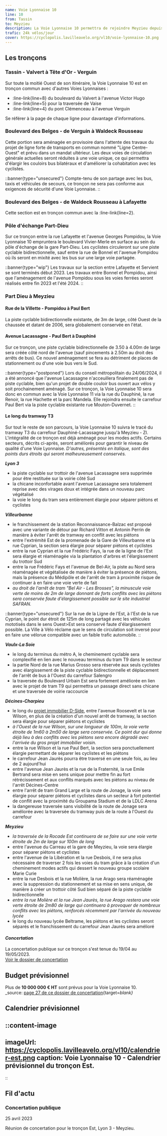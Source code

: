 ```yaml
---
name: Voie Lyonnaise 10
line: 10
from: Tassin
to: Meyzieu
description: La Voie Lyonnaise 10 permettra de rejoindre Meyzieu depuis Tassin en passant par Vaise, Lyon 6, la Part-Dieu, Dauphiné-Lacassagne, Grandclément, La Soie, et Décines-Charpieu. Il s'agira donc d'un itinéraire cyclable qui permettra de traverser la métropole de Lyon dans un axe Est-Ouest sur plus de 20km.
trafic: 24k vélos/jour
cover: https://cyclopolis.lavilleavelo.org/vl10/voie-lyonnaise-10.png
---
```


## Les tronçons

### Tassin - Valvert à Tête d'Or - Verguin
Sur toute la moitié Ouest de son itinéraire, la Voie Lyonnaise 10 est en tronçon commun avec d'autres Voies Lyonnaises :
 - :line-link{line=8} du boulevard du Valvert à l'avenue Victor Hugo
 - :line-link{line=5} pour la traversée de Vaise
 - :line-link{line=4} du pont Clémenceau à l'avenue Verguin

Se référer à la page de chaque ligne pour davantage d'informations.

### Boulevard des Belges - de Verguin à Waldeck Rousseau
Cette portion sera aménagée en provisoire dans l'attente des travaux du projet de ligne forte de transports en commun nommé "Ligne Centre-Ouest" et prévu dans un mandat ultérieur.
Les deux voies de circulation générale actuelles seront réduites à une voie unique, ce qui permettra d'élargir les couloirs bus bilatéraux et d'améliorer la cohabitation avec les cyclistes.

::banner{type="unsecured"}
Compte-tenu de son partage avec les bus, taxis et véhicules de secours, ce tronçon ne sera pas conforme aux exigences de sécurité d'une Voie Lyonnaise.
::

### Boulevard des Belges - de Waldeck Rousseau à Lafayette
Cette section est en tronçon commun avec la :line-link{line=2}.

### Pôle d'échange Part-Dieu
Sur ce tronçon entre la rue Lafayette et l'avenue Georges Pompidou, la Voie Lyonnaise 10 empruntera le boulevard Vivier-Merle en surface au sein du pôle d'échange de la gare Part-Dieu.
Les cyclistes circuleront sur une piste cyclable bidirectionnelle, sauf entre la rue de Bonnel et l'avenue Pompidou où ils seront en mixité avec les bus sur une large voie partagée.

::banner{type="wip"}
Les travaux sur la section entre Lafayette et Servient se sont terminés début 2023.
Les travaux entre Bonnel et Pompidou, ainsi que l'aménagement de l'avenue Pompidou sous les voies ferrées seront réalisés entre fin 2023 et l'été 2024.
::

### Part Dieu à Meyzieu
#### Rue de la Villette - Pompidou à Paul Bert
La piste cyclable bidirectionnelle existante, de 3m de large, côté Ouest de la chaussée et datant de 2006, sera globalement conservée en l'état.

#### Avenue Lacassagne - Paul Bert à Dauphiné
Sur ce tronçon, une piste cyclable bidirectionnelle de 3.50 à 4.00m de large sera créée côté nord de l'avenue (sauf pincements à 2.50m au droit des arrêts de bus). Ce nouvel aménagement se fera au détriment de places de stationnement ou d'une voie bus vers le Sud.

::banner{type="postponed"}
Lors du conseil métropolitain du 24/06/2024, il a été annoncé que l'avenue Lacassagne n'acceuillera finalement pas de piste cyclable, bien qu'un projet de double couloir bus ouvert aux vélos y soit prochainement aménagé. Sur ce tronçon, la Voie Lyonnaise 10 sera donc en commun avec la Voie Lyonnaise 11 via la rue du Dauphiné, la rue Renoir, la rue Hachette et la parc Mandela. Elle rejoindra ensuite le carrefour Paul Bert via la piste cyclable existante rue Mouton-Duvernet.
::

#### Le long du tramway T3
Sur tout le reste de son parcours, la Voie Lyonnaise 10 suivra le tracé du tramway T3 du carrefour Dauphiné-Lacassagne jusqu'à Meyzieu - ZI. L'intégralité de ce tronçon est déjà aménagé pour les modes actifs. Certains secteurs, décrits ci-après, seront améliorés pour garantir le niveau de qualité d'une Voie Lyonnaise. *D'autres, présentés en italique, sont des points durs étroits qui seront malheureusement conservés.*

***Lyon 3***
 - la piste cyclable sur trottoir de l'avenue Lacassagne sera supprimée pour être restituée sur la voirie côté Sud
 - la chicane inconfortable avant l'avenue Lacassagne sera totalement reprise avec des virages doux et intégrée dans un nouveau parc végétalisé
 - la voie le long du tram sera entièrement élargie pour séparer piétons et cyclistes

***Villeurbanne***
 - le franchissement de la station Reconnaissance-Balzac est proposé avec une variante de détour par Richard Vitton et Antonin Perrin de manière à éviter l'arrêt de tramway en conflit avec les piétons
 - entre l'extrémité Est de la promenade de la Gare de Villeurbanne et la rue Cyprian, la section sera élargie pour séparer piétons et cyclistes
 - entre la rue Cyprian et la rue Frédéric Fays, la rue de la ligne de l'Est sera élargie et réaménagée via la plantation d'arbres et l'élargissement du trottoir Sud
 - entre la rue Frédéric Fays et l'avenue de Bel-Air, la piste au Nord sera réaménagée et végétalisée de manière à éviter la présence de piétons, mais la présence du Médipôle et de l'arrêt de tram à proximité risque de continuer à en faire une voie verte de fait
 - *au droit de l'arrêt de tram "Bel Air - Les Brosses", la minuscule voie verte de moins de 2m de large donnant de forts conflits avec les piétons sera conservée faute d'élargissement possible sur le site industriel SAFRAN.*

::banner{type="unsecured"}
Sur la rue de la Ligne de l'Est, à l'Est de la rue Cyprian, le point dur étroit de 125m de long partagé avec les véhicules mototisés dans le sens Ouest>Est sera conservé faute d'élargissement possible. La Ville à Vélo réclame que le sens de circulation soit inversé pour en faire une vélorue compatible avec un faible trafic automobile.
::

***Vaulx-La Soie***
 - le long du terminus du métro A, le cheminement cyclable sera complexifié en lien avec le nouveau terminus du tram T9 dans le secteur
 - la partie Nord de la rue Marius Grosso sera réservée aux seuls cyclistes avec élargissement de la piste cyclable bidirectionnelle et déplacement de l'arrêt de bus à l'Ouest du carrefour Salengro
 - la traversée du Boulevard Urbain Est sera fortement améliorée en lien avec le projet de tram T9 qui permettra un passage direct sans chicane et une traversée de voirie raccourcie

***Décines-Charpieu***
 - le long du [projet immobilier D-Side](https://d-side-decines.com/), entre l'avenue Roosevelt et la rue Wilson, en plus de la création d'un nouvel arrêt de tramway, la section sera élargie pour séparer piétons et cyclistes
 - *à l'Ouest de la rue Wilson, sur une longueur de 100m, la voie verte étroite de 1m60 à 2m50 de large sera conservée. Ce point dur qui donne déjà lieu à des conflits avec les piétons sera encore dégradé avec l'arrivée du gros projet immobilier voisin.*
 - entre la rue Wilson et la rue Paul Bert, la section sera ponctuellement élargie permettant de séparer les cyclistes et les piétons
 - le carrefour Jean Jaurès pourra être traversé en une seule fois, au lieu de 2 aujourd'hui
 - entre l'avenue Jean Jaurès et la rue de la Fraternité, la rue Emile Bertrand sera mise en sens unique pour mettre fin au fort rétrécissement et aux conflits marqués avec les piétons au niveau de l'arrêt Décines-Centre
 - entre l'arrêt de tram Grand Large et la route de Jonage, la voie sera élargie pour séparer piétons et cyclistes dans un secteur à fort potentiel de conflit avec la proximité du Groupama Stadium et de la LDLC Arena
 - la dangereuse traversée sans visibilité de la route de Jonage sera améliorée avec la traversée du tramway puis de la route à l'Ouest du carrefour

***Meyzieu***
 - *la traversée de la Rocade Est continuera de se faire sur une voie verte étroite de 2m de large sur 100m de long*
 - entre l'avenue du Carreau et la gare de Meyzieu, la voie sera élargie pour séparer piétons et cyclistes
 - entre l'avenue de la Libération et la rue Desbois, il ne sera plus nécessaire de traverser 2 fois les voies du tram grâce à la création d'un cheminement modes actifs qui dessert le nouveau groupe scolaire Marie Curie
 - entre la rue Desbois et la rue Molière, la rue Arago sera réaménagée avec la suppression du stationnement et sa mise en sens unique, de manière à créer un trottoir côté Sud bien séparé de la piste cyclable bidirectionnelle
 - *entre la rue Molière et la rue Jean Jaurès, la rue Arago restera une voie verte étroite de 2m80 de large qui continuera à provoquer de nombreux conflits avec les piétons, renforcés récemment par l'arrivée du nouveau lycée*
 - le long du nouveau lycée Beltrame, les piétons et les cyclistes seront séparés et le franchissement du carrefour Jean Jaurès sera amélioré

#### *Concertation*
La concertation publique sur ce tronçon s'est tenue du 19/04 au 19/05/2023.\
[Voir le dossier de concertation](https://cyclopolis.lavilleavelo.org/vl10/VL10_Meyzieu_PartDieu.pdf)

## Budget prévisionnel

Plus de **10 000 000 € HT** sont prévus pour la Voie Lyonnaise 10.\
_source: [page 27 de ce dossier de concertation](https://cyclopolis.lavilleavelo.org/vl10/VL10_Meyzieu_PartDieu.pdf){target=_blank}_


## Calendrier prévisionnel

::content-image
---
imageUrl: https://cyclopolis.lavilleavelo.org/vl10/calendrier-est.png
caption: Voie Lyonnaise 10 - Calendrier prévisionnel du tronçon Est.
---
::


## Fil d'actu

### Concertation publique
25 avril 2023

Réunion de concertation pour le tronçon Est, Lyon 3 - Meyzieu.
